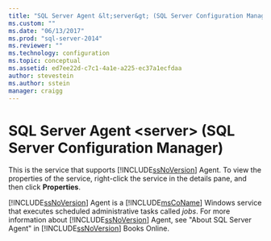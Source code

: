```yaml
---
title: "SQL Server Agent &lt;server&gt; (SQL Server Configuration Manager) | Microsoft Docs"
ms.custom: ""
ms.date: "06/13/2017"
ms.prod: "sql-server-2014"
ms.reviewer: ""
ms.technology: configuration
ms.topic: conceptual
ms.assetid: ed7ee22d-c7c1-4a1e-a225-ec37a1ecfdaa
author: stevestein
ms.author: sstein
manager: craigg
---
```

# SQL Server Agent &lt;server&gt; (SQL Server Configuration Manager)
  This is the service that supports [!INCLUDE[ssNoVersion](../../includes/ssnoversion-md.md)] Agent. To view the properties of the service, right-click the service in the details pane, and then click **Properties**.  
  
 [!INCLUDE[ssNoVersion](../../includes/ssnoversion-md.md)] Agent is a [!INCLUDE[msCoName](../../includes/msconame-md.md)] Windows service that executes scheduled administrative tasks called *jobs*. For more information about [!INCLUDE[ssNoVersion](../../includes/ssnoversion-md.md)] Agent, see "About SQL Server Agent" in [!INCLUDE[ssNoVersion](../../includes/ssnoversion-md.md)] Books Online.  
  
  
